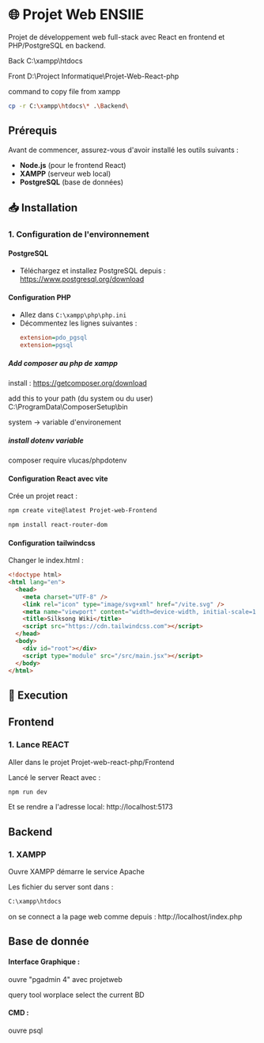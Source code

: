 # 🌐 Projet Web ENSIIE

Projet de développement web full-stack avec React en frontend et PHP/PostgreSQL en backend.

Back
C:\xampp\htdocs

Front
D:\Project Informatique\Projet-Web-React-php

command to copy file from xampp
```bash
cp -r C:\xampp\htdocs\* .\Backend\
```

## Prérequis

Avant de commencer, assurez-vous d'avoir installé les outils suivants :

- **Node.js** (pour le frontend React)
- **XAMPP** (serveur web local)
- **PostgreSQL** (base de données)

## 📥 Installation

### 1. Configuration de l'environnement

#### PostgreSQL
- Téléchargez et installez PostgreSQL depuis : https://www.postgresql.org/download

#### Configuration PHP
- Allez dans `C:\xampp\php\php.ini`
- Décommentez les lignes suivantes :
  ```ini
  extension=pdo_pgsql
  extension=pgsql

##### Add composer au php de xampp

install :
https://getcomposer.org/download

add this to your path (du system ou du user)
C:\ProgramData\ComposerSetup\bin

system -> variable d'environement

##### install dotenv variable
composer require vlucas/phpdotenv

#### Configuration React avec vite

Crée un projet react :
```bash
npm create vite@latest Projet-web-Frontend
```
```bash
npm install react-router-dom
```

#### Configuration tailwindcss

Changer le index.html : 
```html
<!doctype html>
<html lang="en">
  <head>
    <meta charset="UTF-8" />
    <link rel="icon" type="image/svg+xml" href="/vite.svg" />
    <meta name="viewport" content="width=device-width, initial-scale=1.0" />
    <title>Silksong Wiki</title>
    <script src="https://cdn.tailwindcss.com"></script>
  </head>
  <body>
    <div id="root"></div>
    <script type="module" src="/src/main.jsx"></script>
  </body>
</html>
```

## 🚀 Execution

## Frontend

### 1. Lance REACT

Aller dans le projet Projet-web-react-php/Frontend

Lancé le server React avec :
```bash
npm run dev
```
Et se rendre a l'adresse local: http://localhost:5173

## Backend

### 1. XAMPP

Ouvre XAMPP 
démarre le service Apache 

Les fichier du server sont dans :
```bash
C:\xampp\htdocs
```

on se connect a la page web comme depuis :
http://localhost/index.php

## Base de donnée

#### Interface Graphique :

ouvre "pgadmin 4" avec projetweb

query tool worplace
select the current BD

#### CMD :

ouvre psql 



